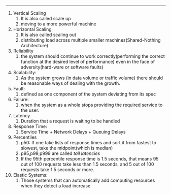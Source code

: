 ----
1. Vertical Scaling
	1. It is also called scale up  
	2. moving to a more powerful machine
2. Horizontal Scaling 
	1. It is  also called scaling out
	2. distributing load across multiple smaller machines(Shared-Nothing Architecture)
3. Reliability
	1. the system should continue to work correctly(performing the correct function at the desired level of performance) even in the face of adversity(hard-ware or software faults)
4. Scalability:
	1. As the system grows (in data volume or traffic volume) there should be reasonable ways of dealing with the growth.
5. Fault:
	1. defined as one component of the system deviating from its spec
6. Failure:
	1. when the system as a whole stops providing the required service to the user.
7. Latency
	1. Duration that a request is waiting to be handled
8. Response Time:
	1. Service Time + Network Delays + Queuing Delays 
9. Percentiles 
	1. p50: If one take lists of response times and sort it from fastest to slowest,  take the midpoint(which is median)
	2. p95,p99,p999 are called *tail latencies*
	3. If the 95th percentile response time is 1.5 seconds, that means 95 out of 100 requests take less than 1.5 seconds, and 5 out of 100 requests take 1.5 seconds or more.
10. Elastic Systems:
	1. Those systems that can automatically add computing resources when they detect a load increase 